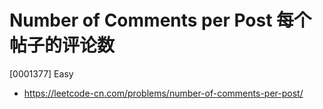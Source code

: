 # Number of Comments per Post 每个帖子的评论数

[0001377] Easy

- https://leetcode-cn.com/problems/number-of-comments-per-post/
